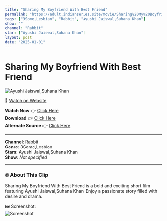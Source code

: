 ```yaml
---
title: "Sharing My Boyfriend With Best Friend"
permalink: "https://adult.indianseries.site/movie/Sharing%20My%20Boyfriend%20With%20Best%20Friend"
tags: ["3Some,Lesbian", "Rabbit", "Ayushi Jaiswal,Suhana Khan"]
show: ""
channel: "Rabbit"
star: ["Ayushi Jaiswal,Suhana Khan"]
layout: post
date: "2025-01-01"
---
```


# Sharing My Boyfriend With Best Friend

![Ayushi Jaiswal,Suhana Khan](https://shorts.desisins.com/wp-content/uploads/2025/01/Threesome-Aayushi-Jaiswal-Suhana-Khan-DesiSins.com_.jpg)

🔗 [Watch on Website](https://adult.indianseries.site/movie/Sharing%20My%20Boyfriend%20With%20Best%20Friend)

**Watch Now** 👉 [Click Here](https://adult.indianseries.site/movie/Sharing%20My%20Boyfriend%20With%20Best%20Friend)  
**Download** 👉 [Click Here](https://adult.indianseries.site/movie/Sharing%20My%20Boyfriend%20With%20Best%20Friend)  
**Alternate Source** 👉 [Click Here](https://adult.indianseries.site/movie/Sharing%20My%20Boyfriend%20With%20Best%20Friend)

---

**Channel**: Rabbit  
**Genre**: 3Some,Lesbian  
**Stars**: Ayushi Jaiswal,Suhana Khan  
**Show**: *Not specified*

---

### 🔥 About This Clip

Sharing My Boyfriend With Best Friend is a bold and exciting short film featuring Ayushi Jaiswal,Suhana Khan. Enjoy a passionate story filled with desire and drama.
 
🖼️ Screenshot:  
![Screenshot](https://shorts.desisins.com/wp-content/uploads/2025/01/Threesome-Aayushi-Jaiswal-Suhana-Khan-DesiSins.com_.jpg)
